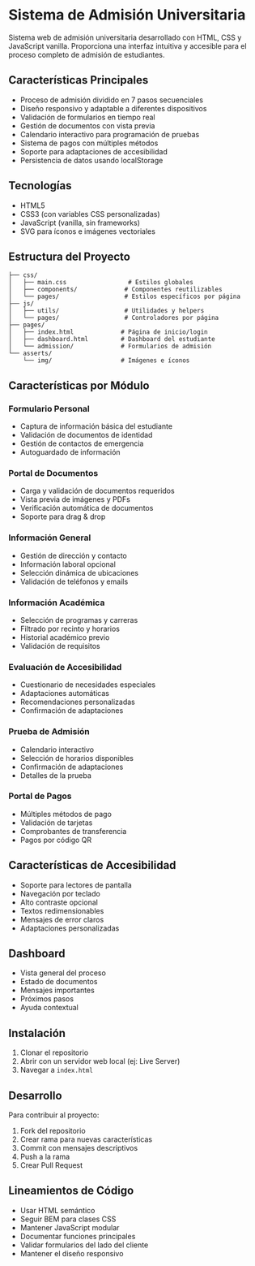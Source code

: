 # Sistema de Admisión Universitaria

Sistema web de admisión universitaria desarrollado con HTML, CSS y JavaScript vanilla. Proporciona una interfaz intuitiva y accesible para el proceso completo de admisión de estudiantes.

## Características Principales

- Proceso de admisión dividido en 7 pasos secuenciales
- Diseño responsivo y adaptable a diferentes dispositivos
- Validación de formularios en tiempo real
- Gestión de documentos con vista previa
- Calendario interactivo para programación de pruebas
- Sistema de pagos con múltiples métodos
- Soporte para adaptaciones de accesibilidad
- Persistencia de datos usando localStorage

## Tecnologías

- HTML5
- CSS3 (con variables CSS personalizadas)
- JavaScript (vanilla, sin frameworks)
- SVG para íconos e imágenes vectoriales

## Estructura del Proyecto

```
├── css/
│   ├── main.css                 # Estilos globales
│   ├── components/             # Componentes reutilizables
│   └── pages/                  # Estilos específicos por página
├── js/
│   ├── utils/                  # Utilidades y helpers
│   └── pages/                  # Controladores por página
├── pages/
│   ├── index.html             # Página de inicio/login
│   ├── dashboard.html         # Dashboard del estudiante
│   └── admission/             # Formularios de admisión
└── asserts/
    └── img/                   # Imágenes e íconos
```

## Características por Módulo

### Formulario Personal
- Captura de información básica del estudiante
- Validación de documentos de identidad
- Gestión de contactos de emergencia
- Autoguardado de información

### Portal de Documentos
- Carga y validación de documentos requeridos
- Vista previa de imágenes y PDFs
- Verificación automática de documentos
- Soporte para drag & drop

### Información General
- Gestión de dirección y contacto
- Información laboral opcional
- Selección dinámica de ubicaciones
- Validación de teléfonos y emails

### Información Académica
- Selección de programas y carreras
- Filtrado por recinto y horarios
- Historial académico previo
- Validación de requisitos

### Evaluación de Accesibilidad
- Cuestionario de necesidades especiales
- Adaptaciones automáticas
- Recomendaciones personalizadas
- Confirmación de adaptaciones

### Prueba de Admisión
- Calendario interactivo
- Selección de horarios disponibles
- Confirmación de adaptaciones
- Detalles de la prueba

### Portal de Pagos
- Múltiples métodos de pago
- Validación de tarjetas
- Comprobantes de transferencia
- Pagos por código QR

## Características de Accesibilidad

- Soporte para lectores de pantalla
- Navegación por teclado
- Alto contraste opcional
- Textos redimensionables
- Mensajes de error claros
- Adaptaciones personalizadas

## Dashboard

- Vista general del proceso
- Estado de documentos
- Mensajes importantes
- Próximos pasos
- Ayuda contextual

## Instalación

1. Clonar el repositorio
2. Abrir con un servidor web local (ej: Live Server)
3. Navegar a `index.html`

## Desarrollo

Para contribuir al proyecto:

1. Fork del repositorio
2. Crear rama para nuevas características
3. Commit con mensajes descriptivos
4. Push a la rama
5. Crear Pull Request

## Lineamientos de Código

- Usar HTML semántico
- Seguir BEM para clases CSS
- Mantener JavaScript modular
- Documentar funciones principales
- Validar formularios del lado del cliente
- Mantener el diseño responsivo

